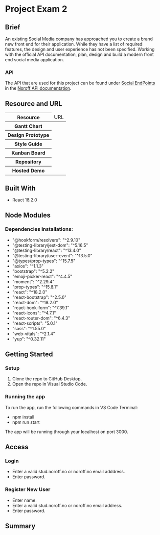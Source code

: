 # Project Exam 2

## Brief
An existing Social Media company has approached you to create a brand new front end for their application. While they have a list of required features, the design and user experience has not been specified. Working with the official API documentation, plan, design and build a modern front end social media application.

### API
The API that are used for this project can be found under [Social EndPoints](https://nf-api.onrender.com/docs/static/index.html) in the [Noroff API documentation](https://noroff-api-docs.netlify.app/).

## Resource and URL
<table>
  <thead>
    <tr>
      <th>Resource</th>
      <td>URL</td>
    </tr>
  </thead>
  <tbody>
    <tr>
      <th>Gantt Chart</th>
      <td></td>
    </tr>
    <tr>
      <th>Design Prototype</th>
      <td></td>
    </tr>
    <tr>
      <th>Style Guide</th>
      <td></td>
    </tr>
    <tr>
      <th>Kanban Board</th>
      <td></td>
    </tr>
    <tr>
      <th>Repository</th>
      <td></td>
    </tr>
    <tr>
      <th>Hosted Demo</th>
      <td></td>
    </tr>
  </tbody>
</table>

## Built With
- React 18.2.0

## Node Modules
### Dependencies installations:
- "@hookform/resolvers": "^2.9.10"
- "@testing-library/jest-dom": "^5.16.5"
- "@testing-library/react": "^13.4.0"
- "@testing-library/user-event": "^13.5.0"
- "@types/prop-types": "^15.7.5"
- "axios": "^1.1.3"
- "bootstrap": "^5.2.2"
- "emoji-picker-react": "^4.4.5"
- "moment": "^2.29.4"
- "prop-types": "^15.8.1"
- "react": "^18.2.0"
- "react-bootstrap": "^2.5.0"
- "react-dom": "^18.2.0"
- "react-hook-form": "^7.39.1"
- "react-icons": "^4.7.1"
- "react-router-dom": "^6.4.3"
- "react-scripts": "5.0.1"
- "sass": "^1.55.0"
- "web-vitals": "^2.1.4"
- "yup": "^0.32.11"

## Getting Started

### Setup
1. Clone the repo to GitHub Desktop. 
2. Open the repo in Visual Studio Code. 

### Running the app
To run the app, run the following commands in VS Code Terminal:
- npm install
- npm run start

The app will be running through your localhost on port 3000.

## Access
### Login 
- Enter a valid stud.noroff.no or noroff.no email adddress.
- Enter password. 

### Register New User
- Enter name. 
- Enter a valid stud.noroff.no or noroff.no email address.
- Enter password. 

## Summary